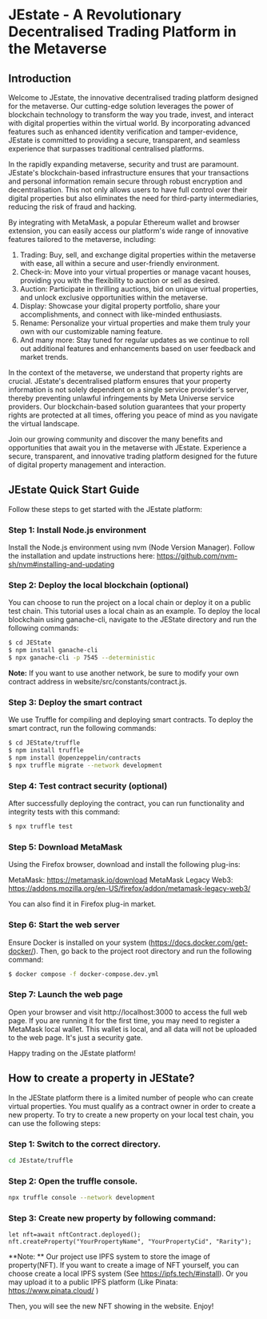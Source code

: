 # JEstate - A Revolutionary Decentralised Trading Platform in the Metaverse

## Introduction

Welcome to JEstate, the innovative decentralised trading platform designed for the metaverse. Our cutting-edge solution leverages the power of blockchain technology to transform the way you trade, invest, and interact with digital properties within the virtual world. By incorporating advanced features such as enhanced identity verification and tamper-evidence, JEstate is committed to providing a secure, transparent, and seamless experience that surpasses traditional centralised platforms.

In the rapidly expanding metaverse, security and trust are paramount. JEstate's blockchain-based infrastructure ensures that your transactions and personal information remain secure through robust encryption and decentralisation. This not only allows users to have full control over their digital properties but also eliminates the need for third-party intermediaries, reducing the risk of fraud and hacking.

By integrating with MetaMask, a popular Ethereum wallet and browser extension, you can easily access our platform's wide range of innovative features tailored to the metaverse, including:

1. Trading: Buy, sell, and exchange digital properties within the metaverse with ease, all within a secure and user-friendly environment.
2. Check-in: Move into your virtual properties or manage vacant houses, providing you with the flexibility to auction or sell as desired.
3. Auction: Participate in thrilling auctions, bid on unique virtual properties, and unlock exclusive opportunities within the metaverse.
4. Display: Showcase your digital property portfolio, share your accomplishments, and connect with like-minded enthusiasts.
5. Rename: Personalize your virtual properties and make them truly your own with our customizable naming feature.
6. And many more: Stay tuned for regular updates as we continue to roll out additional features and enhancements based on user feedback and market trends.

In the context of the metaverse, we understand that property rights are crucial. JEstate's decentralised platform ensures that your property information is not solely dependent on a single service provider's server, thereby preventing unlawful infringements by Meta Universe service providers. Our blockchain-based solution guarantees that your property rights are protected at all times, offering you peace of mind as you navigate the virtual landscape.

Join our growing community and discover the many benefits and opportunities that await you in the metaverse with JEstate. Experience a secure, transparent, and innovative trading platform designed for the future of digital property management and interaction.



## JEstate Quick Start Guide

Follow these steps to get started with the JEstate platform:

### Step 1: Install Node.js environment

Install the Node.js environment using nvm (Node Version Manager). Follow the installation and update instructions here:
https://github.com/nvm-sh/nvm#installing-and-updating

### Step 2: Deploy the local blockchain (optional)

You can choose to run the project on a local chain or deploy it on a public test chain. This tutorial uses a local chain as an example. To deploy the local blockchain using ganache-cli, navigate to the JEState directory and run the following commands:

```bash
$ cd JEState
$ npm install ganache-cli
$ npx ganache-cli -p 7545 --deterministic
```

**Note:** If you want to use another network, be sure to modify your own contract address in website/src/constants/contract.js.

### Step 3: Deploy the smart contract
We use Truffle for compiling and deploying smart contracts. To deploy the smart contract, run the following commands:
```bash
$ cd JEState/truffle
$ npm install truffle
$ npm install @openzeppelin/contracts
$ npx truffle migrate --network development
```

### Step 4: Test contract security (optional)
After successfully deploying the contract, you can run functionality and integrity tests with this command:
```bash
$ npx truffle test
```

### Step 5: Download MetaMask
Using the Firefox browser, download and install the following plug-ins:

MetaMask: https://metamask.io/download
MetaMask Legacy Web3: https://addons.mozilla.org/en-US/firefox/addon/metamask-legacy-web3/

You can also find it in Firefox plug-in market.

### Step 6: Start the web server
Ensure Docker is installed on your system (https://docs.docker.com/get-docker/). Then, go back to the project root directory and run the following command:
```bash
$ docker compose -f docker-compose.dev.yml
```

### Step 7: Launch the web page
Open your browser and visit http://localhost:3000 to access the full web page. If you are running it for the first time, you may need to register a MetaMask local wallet. This wallet is local, and all data will not be uploaded to the web page. It's just a security gate.

Happy trading on the JEstate platform!

## How to create a property in JEState?

In the JEState platform there is a limited number of people who can create virtual properties. You must qualify as a contract owner in order to create a new property. To try to create a new property on your local test chain, you can use the following steps:

### Step 1: Switch to the correct directory.
```bash
cd JEstate/truffle
```

### Step 2: Open the truffle console.
```bash
npx truffle console --network development
```

### Step 3: Create new property by following command:
```nodejs
let nft=await nftContract.deployed();
nft.createProperty("YourPropertyName", "YourPropertyCid", "Rarity");
```

**Note: ** Our project use IPFS system to store the image of property(NFT). If you want to create a image of NFT yourself, you can choose create a local IPFS system (See https://ipfs.tech/#install). Or you may upload it to a public IPFS platform (Like Pinata: https://www.pinata.cloud/ )

Then, you will see the new NFT showing in the website.
Enjoy!



